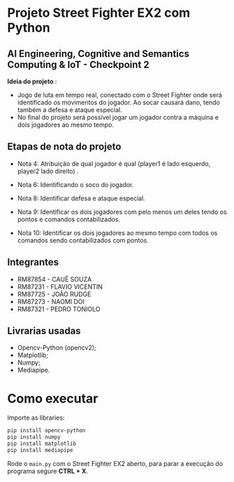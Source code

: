 # Projeto Street Fighter EX2 com Python
## AI Engineering, Cognitive and Semantics Computing & IoT - Checkpoint 2


**Ideia do projeto** :
- Jogo de luta em tempo real, conectado com o Street Fighter onde será identificado os movimentos do jogador. Ao socar causará dano, tendo também a defesa e ataque especial.
- No final do projeto será possível jogar um jogador contra a máquina e dois jogadores ao mesmo tempo.

## Etapas de nota do projeto

- Nota 4: Atribuição de qual jogador é qual (player1 é lado esquerdo, player2 lado direito) .

- Nota 6: Identificando o soco do jogador.

- Nota 8: Identificar defesa e ataque especial.

- Nota 9: Identificar os dois jogadores com pelo menos um deles tendo os pontos e comandos contabilizados.

- Nota 10: Identificar os dois jogadores ao mesmo tempo com todos os comandos sendo contabilizados com pontos.

## Integrantes

- RM87854 - CAUÊ SOUZA
- RM87231 - FLAVIO VICENTIN
- RM87725 - JOÃO RUDGE
- RM87273 - NAOMI DOI
- RM87321 - PEDRO TONIOLO

## Livrarias usadas

- Opencv-Python (opencv2);
- Matplotlib;
- Numpy;
- Mediapipe.

# Como executar
Importe as libraries:
```bash
pip install opencv-python
pip install numpy
pip install matplotlib
pip install mediapipe
```

Rode o ```main.py``` com o Street Fighter EX2 aberto, para parar a execução do programa segure **CTRL + X**.

